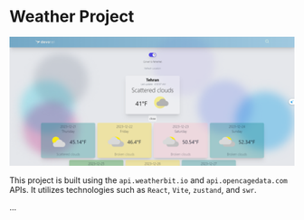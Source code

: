 # Weather Project

![Screenshot](https://github.com/radshodam/weather-online/raw/main/weather/src/assets/images/Screenshot2023.png)

This project is built using the `api.weatherbit.io` and `api.opencagedata.com` APIs. It utilizes technologies such as `React`, `Vite`, `zustand`, and `swr`.

...
